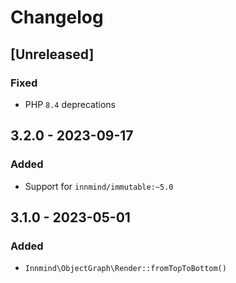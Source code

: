 # Changelog

## [Unreleased]

### Fixed

- PHP `8.4` deprecations

## 3.2.0 - 2023-09-17

### Added

- Support for `innmind/immutable:~5.0`

## 3.1.0 - 2023-05-01

### Added

- `Innmind\ObjectGraph\Render::fromTopToBottom()`
